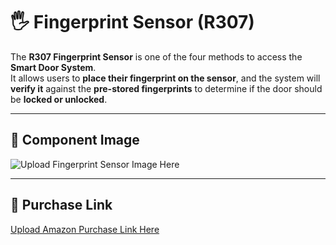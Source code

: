 # 🖐️ Fingerprint Sensor (R307)

The **R307 Fingerprint Sensor** is one of the four methods to access the **Smart Door System**.  
It allows users to **place their fingerprint on the sensor**, and the system will **verify it** against the **pre-stored fingerprints** to determine if the door should be **locked or unlocked**.

---

## 📸 Component Image  
![Upload Fingerprint Sensor Image Here](UPLOAD_YOUR_IMAGE_HERE)  

---

## 🛒 Purchase Link  
[Upload Amazon Purchase Link Here](https://www.amazon.co.uk/Fingerprint-Optical-Control-Attendance-Recognition/dp/B07SDG2LWM)

